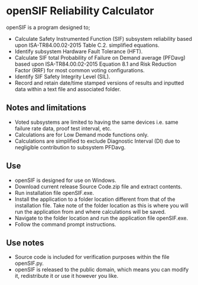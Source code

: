 # openSIF Reliability Calculator
openSIF is a program designed to;
- Calculate Safety Instrumented Function (SIF) subsystem reliability based upon ISA-TR84.00.02-2015 Table C.2.
simplified equations.
- Identify subsystem Hardware Fault Tolerance (HFT).
- Calculate SIF total Probability of Failure on Demand average (PFDavg) based upon ISA-TR84.00.02-2015 Equation 8.1 and Risk Reduction Factor
(RRF) for most common voting configurations. 
- Identify SIF Safety Integrity Level (SIL).
- Record and retain date/time stamped versions of results and inputted data within a text file and associated folder.

## Notes and limitations
- Voted subsystems are limited to having the same devices i.e. same failure rate data, proof test interval, etc.
- Calculations are for Low Demand mode functions only.
- Calculations are simplified to exclude Diagnostic Interval (DI) due to negligible contribution to subsystem PFDavg.

## Use
- openSIF is designed for use on Windows. 
- Download current release Source Code.zip file and extract contents.
- Run installation file openSIF.exe. 
- Install the application to a folder location different from that of the installation file. 
Take note of the folder location as this is where you will run the application from and where calculations will be saved.
- Navigate to the folder location and run the application file openSIF.exe.
- Follow the command prompt instructions.

## Use notes
- Source code is included for verification purposes within the file openSIF.py.
- openSIF is released to the public domain, which means you can modify it, redistribute it or use it however you like.
